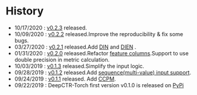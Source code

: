 # History
- 10/17/2020 : [v0.2.3](https://github.com/shenweichen/DeepCTR-Torch/releases/tag/v0.2.3) released.
- 10/09/2020 : [v0.2.2](https://github.com/shenweichen/DeepCTR-Torch/releases/tag/v0.2.2) released.Improve the reproducibility & fix some bugs.
- 03/27/2020 : [v0.2.1](https://github.com/shenweichen/DeepCTR-Torch/releases/tag/v0.2.1) released.Add [DIN](./Features.html#din-deep-interest-network) and [DIEN](./Features.html#dien-deep-interest-evolution-network) .
- 01/31/2020 : [v0.2.0](https://github.com/shenweichen/DeepCTR-Torch/releases/tag/v0.2.0) released.Refactor [feature columns](./Features.html#feature-columns).Support to use double precision in metric calculation.
- 10/03/2019 : [v0.1.3](https://github.com/shenweichen/DeepCTR-Torch/releases/tag/v0.1.3) released.Simplify the input logic.
- 09/28/2019 : [v0.1.2](https://github.com/shenweichen/DeepCTR-Torch/releases/tag/v0.1.2) released.Add [sequence(multi-value) input support](./Examples.html#multi-value-input-movielens).
- 09/24/2019 : [v0.1.1](https://github.com/shenweichen/DeepCTR-Torch/releases/tag/v0.1.1) released. Add [CCPM](./Features.html#ccpm-convolutional-click-prediction-model).
- 09/22/2019 : DeepCTR-Torch first version v0.1.0  is released on [PyPi](https://pypi.org/project/deepctr-torch/)